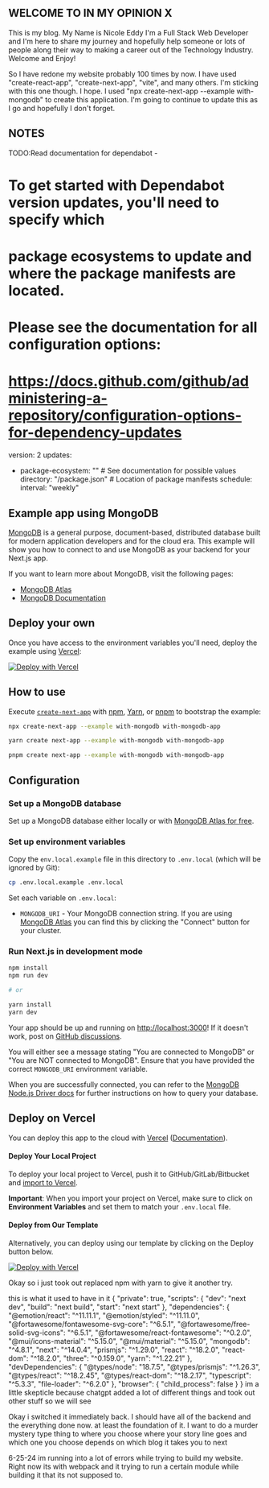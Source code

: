 WELCOME TO IN MY OPINION X
----------------------------
This is my blog. My Name is Nicole Eddy I'm a Full Stack Web Developer and I'm here to share my journey and hopefully help someone or lots of people along their way to making a career out of the Technology Industry. Welcome and Enjoy!

So I have redone my website probably 100 times by now. I have used "create-react-app", "create-next-app", "vite", and many others. I'm sticking with this one though. I hope. I used "npx create-next-app --example with-mongodb" to create this application. I'm going to continue to update this as I go and hopefully I don't forget. 

NOTES
-----









TODO:Read documentation for dependabot -
# To get started with Dependabot version updates, you'll need to specify which
# package ecosystems to update and where the package manifests are located.
# Please see the documentation for all configuration options:
# https://docs.github.com/github/administering-a-repository/configuration-options-for-dependency-updates

version: 2
updates:
  - package-ecosystem: "" # See documentation for possible values
    directory: "/package.json" # Location of package manifests
    schedule:
      interval: "weekly"





## Example app using MongoDB

[MongoDB](https://www.mongodb.com/) is a general purpose, document-based, distributed database built for modern application developers and for the cloud era. This example will show you how to connect to and use MongoDB as your backend for your Next.js app.

If you want to learn more about MongoDB, visit the following pages:

- [MongoDB Atlas](https://mongodb.com/atlas)
- [MongoDB Documentation](https://docs.mongodb.com/)

## Deploy your own

Once you have access to the environment variables you'll need, deploy the example using [Vercel](https://vercel.com?utm_source=github&utm_medium=readme&utm_campaign=next-example):

[![Deploy with Vercel](https://vercel.com/button)](https://vercel.com/new/clone?project-name=with-mongodb&repository-name=with-mongodb&repository-url=https%3A%2F%2Fgithub.com%2Fvercel%2Fnext.js%2Ftree%2Fcanary%2Fexamples%2Fwith-mongodb&integration-ids=oac_jnzmjqM10gllKmSrG0SGrHOH)

## How to use

Execute [`create-next-app`](https://github.com/vercel/next.js/tree/canary/packages/create-next-app) with [npm](https://docs.npmjs.com/cli/init), [Yarn](https://yarnpkg.com/lang/en/docs/cli/create/), or [pnpm](https://pnpm.io) to bootstrap the example:

```bash
npx create-next-app --example with-mongodb with-mongodb-app
```

```bash
yarn create next-app --example with-mongodb with-mongodb-app
```

```bash
pnpm create next-app --example with-mongodb with-mongodb-app
```

## Configuration

### Set up a MongoDB database

Set up a MongoDB database either locally or with [MongoDB Atlas for free](https://mongodb.com/atlas).

### Set up environment variables

Copy the `env.local.example` file in this directory to `.env.local` (which will be ignored by Git):

```bash
cp .env.local.example .env.local
```

Set each variable on `.env.local`:

- `MONGODB_URI` - Your MongoDB connection string. If you are using [MongoDB Atlas](https://mongodb.com/atlas) you can find this by clicking the "Connect" button for your cluster.

### Run Next.js in development mode

```bash
npm install
npm run dev

# or

yarn install
yarn dev
```

Your app should be up and running on [http://localhost:3000](http://localhost:3000)! If it doesn't work, post on [GitHub discussions](https://github.com/vercel/next.js/discussions).

You will either see a message stating "You are connected to MongoDB" or "You are NOT connected to MongoDB". Ensure that you have provided the correct `MONGODB_URI` environment variable.

When you are successfully connected, you can refer to the [MongoDB Node.js Driver docs](https://mongodb.github.io/node-mongodb-native/3.4/tutorials/collections/) for further instructions on how to query your database.

## Deploy on Vercel

You can deploy this app to the cloud with [Vercel](https://vercel.com?utm_source=github&utm_medium=readme&utm_campaign=next-example) ([Documentation](https://nextjs.org/docs/deployment)).

#### Deploy Your Local Project

To deploy your local project to Vercel, push it to GitHub/GitLab/Bitbucket and [import to Vercel](https://vercel.com/new?utm_source=github&utm_medium=readme&utm_campaign=next-example).

**Important**: When you import your project on Vercel, make sure to click on **Environment Variables** and set them to match your `.env.local` file.

#### Deploy from Our Template

Alternatively, you can deploy using our template by clicking on the Deploy button below.

[![Deploy with Vercel](https://vercel.com/button)](https://vercel.com/new/clone?project-name=with-mongodb&repository-name=with-mongodb&repository-url=https%3A%2F%2Fgithub.com%2Fvercel%2Fnext.js%2Ftree%2Fcanary%2Fexamples%2Fwith-mongodb&integration-ids=oac_jnzmjqM10gllKmSrG0SGrHOH)



Okay so i just took out replaced npm with yarn to give it another try.


this is what it used to have in it {
  "private": true,
  "scripts": {
    "dev": "next dev",
    "build": "next build",
    "start": "next start"
  },
  "dependencies": {
    "@emotion/react": "^11.11.1",
    "@emotion/styled": "^11.11.0",
    "@fortawesome/fontawesome-svg-core": "^6.5.1",
    "@fortawesome/free-solid-svg-icons": "^6.5.1",
    "@fortawesome/react-fontawesome": "^0.2.0",
    "@mui/icons-material": "^5.15.0",
    "@mui/material": "^5.15.0",
    "mongodb": "^4.8.1",
    "next": "^14.0.4",
    "prismjs": "^1.29.0",
    "react": "^18.2.0",
    "react-dom": "^18.2.0",
    "three": "^0.159.0",
    "yarn": "^1.22.21"
  },
  "devDependencies": {
    "@types/node": "18.7.5",
    "@types/prismjs": "^1.26.3",
    "@types/react": "^18.2.45",
    "@types/react-dom": "^18.2.17",
    "typescript": "^5.3.3",
    "file-loader": "^6.2.0"
  },
  "browser": {
    "child_process": false
  }
}
im a little skepticle because chatgpt added a lot of different things and took out other stuff so we will see 

Okay i switched it immediately back. I should have all of the backend and the everything done now. at least the foundation of it. I want to do a murder mystery type thing to where you choose where your story line goes and which one you choose depends on which blog it takes you to next 

6-25-24 
im running into a lot of errors while trying to build my website. Right now its with webpack and it trying to run a certain module while building it that its not supposed to. 